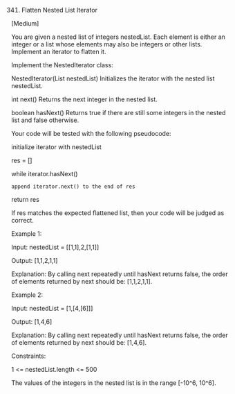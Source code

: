 341. Flatten Nested List Iterator

[Medium]

You are given a nested list of integers nestedList. Each element is either an integer or a list whose elements may also be integers or other lists. Implement an iterator to flatten it.

Implement the NestedIterator class:

NestedIterator(List<NestedInteger> nestedList) Initializes the iterator with the nested list nestedList.

int next() Returns the next integer in the nested list.

boolean hasNext() Returns true if there are still some integers in the nested list and false otherwise.

Your code will be tested with the following pseudocode:

initialize iterator with nestedList

res = []

while iterator.hasNext()

    append iterator.next() to the end of res

return res

If res matches the expected flattened list, then your code will be judged as correct.

 
Example 1:

Input: nestedList = [[1,1],2,[1,1]]

Output: [1,1,2,1,1]

Explanation: By calling next repeatedly until hasNext returns false, the order of elements returned by next should be: [1,1,2,1,1].

Example 2:

Input: nestedList = [1,[4,[6]]]

Output: [1,4,6]

Explanation: By calling next repeatedly until hasNext returns false, the order of elements returned by next should be: [1,4,6].


Constraints:

1 <= nestedList.length <= 500

The values of the integers in the nested list is in the range [-10^6, 10^6].
